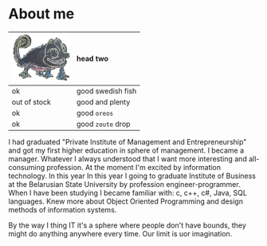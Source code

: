 # About me                        

| ![chameleon](/assets/img/cham.png)| head two          |
|:----------------------------------|:------------------|
| ok                                | good swedish fish | 
| out of stock                      | good and plenty   | 
| ok                                | good `oreos`      | 
| ok                                | good `zoute` drop | 
I had graduated "Private Institute of Management and Entrepreneurship"
and got my first higher education in sphere of management. I became a manager.
Whatever I always understood that I want more interesting and all-consuming 
profession. At the moment I'm excited by information technology. In this year 
In this year I going to graduate Institute of Business at the Belarusian State 
University  by profession engineer-programmer. When I have been studying I became
familiar with: c, c++, c#, Java, SQL languages. Knew more about Object Oriented 
Programming and design methods of information systems. 

By the way I thing IT it's a sphere where
people don't have bounds, they might do anything anywhere every time. Our limit 
is uor imagination. 
 
